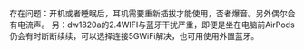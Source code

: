 存在问题：开机或者睡眠后，耳机需要重新插拔才能使用，否者爆音。另外偶尔会有电流声。
另：dw1820a的2.4WIFI与蓝牙干扰严重，即便是坐在电脑前AirPods仍会有时断断续续，可以选择连接5GWiFi解决，也可用使用外置蓝牙。